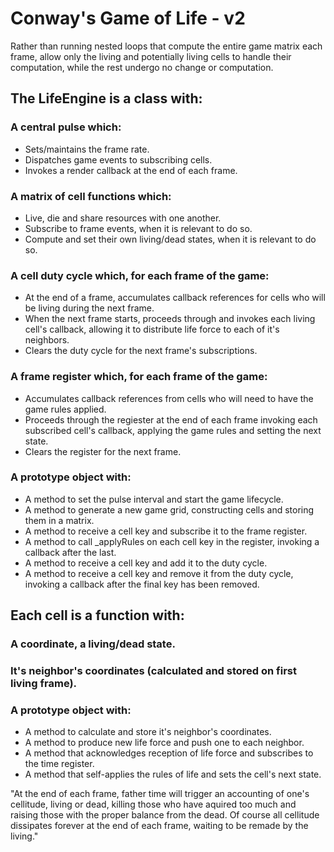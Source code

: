 # Conway's Game of Life - v2

Rather than running nested loops that compute the entire game matrix each frame, allow only the living and potentially living cells to handle their computation, while the rest undergo no change or computation.

 ## The LifeEngine is a class with:

 ### A central pulse which:
  - Sets/maintains the frame rate.
  - Dispatches game events to subscribing cells.
  - Invokes a render callback at the end of each frame.

 ### A matrix of cell functions which:
  - Live, die and share resources with one another.
  - Subscribe to frame events, when it is relevant to do so.
  - Compute and set their own living/dead states, when it is relevant to do so.

 ### A cell duty cycle which, for each frame of the game:
  - At the end of a frame, accumulates callback references for cells who will be living during the next frame.
  - When the next frame starts, proceeds through and invokes each living cell's callback, allowing it to distribute life force to each of it's neighbors.
  - Clears the duty cycle for the next frame's subscriptions.

 ### A frame register which, for each frame of the game:
  - Accumulates callback references from cells who will need to have the game rules applied.
  - Proceeds through the regiester at the end of each frame invoking each subscribed cell's callback, applying the game rules and setting the next state.
  - Clears the register for the next frame.

 ### A prototype object with:
  - A method to set the pulse interval and start the game lifecycle.
  - A method to generate a new game grid, 
    constructing cells and storing them in a matrix.
  - A method to receive a cell key and subscribe it to the frame register.
  - A method to call _applyRules on each cell key in the register,
    invoking a callback after the last.
  - A method to receive a cell key and add it to the duty cycle.
  - A method to receive a cell key and remove it from the duty cycle,
    invoking a callback after the final key has been removed.

## Each cell is a function with:
 ### A coordinate, a living/dead state.
 ### It's neighbor's coordinates (calculated and stored on first living frame).
 ### A prototype object with:
  - A method to calculate and store it's neighbor's coordinates.
  - A method to produce new life force and push one to each neighbor.
  - A method that acknowledges reception of life force and subscribes to the time   register.
  - A method that self-applies the rules of life and sets the cell's next state.

"At the end of each frame, father time will trigger an accounting of one's cellitude, living or dead, killing those who have aquired too much and raising those with the proper balance from the dead.
Of course all cellitude dissipates forever at the end of each frame, waiting to be remade by the living."